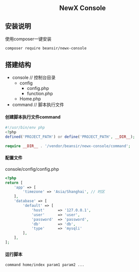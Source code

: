 <h2 align="center">NewX Console</h2>

## 安装说明
使用composer一键安装
```
composer require beansir/newx-console
```

## 搭建结构
* console // 控制台目录
    * config
        * config.php
        * function.php
    * Home.php
* command // 脚本执行文件

#### 创建脚本执行文件command
```php
#!/usr/bin/env php
<?php
defined('PROJECT_PATH') or define('PROJECT_PATH', __DIR__);
 
require __DIR__ . '/vendor/beansir/newx-console/command';
```

#### 配置文件
console/config/config.php
```php
<?php
return [
    'app' => [
        'timezone' => 'Asia/Shanghai', // 时区
    ],
    'database' => [
        'default' => [
            'host'      => '127.0.0.1',
            'user'      => 'user',
            'password'  => 'password',
            'db'        => 'db',
            'type'      => 'mysqli'
        ],
    ],
];
```

#### 运行脚本
```
command home/index param1 param2 ...
```